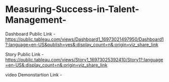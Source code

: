 # Measuring-Success-in-Talent-Management-


Dashboard Public Link - https://public.tableau.com/views/Dashboard1_16973021497950/Dashboard1?:language=en-US&publish=yes&:display_count=n&:origin=viz_share_link

Story Public Link - https://public.tableau.com/views/Story1_16973025392410/Story1?:language=en-US&:display_count=n&:origin=viz_share_link

video Demonstartion Link - 
